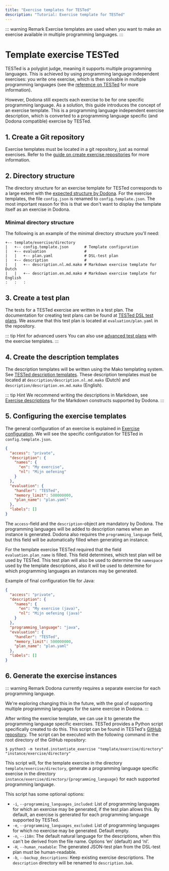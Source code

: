 ```yaml
---
title: "Exercise templates for TESTed"
description: "Tutorial: Exercise template for TESTed"
---
```


::: warning Remark
Exercise templates are used when you want to make an exercise available in multiple programming languages.
:::

# Template exercise TESTed
TESTed is a polyglot judge, meaning it supports multiple programming languages.
This is achieved by using programming language independent exercises: you write one exercise, which is then solvable in multiple programming languages (see the [reference on TESTed](../../../references/tested-judge/) for more information).

However, Dodona still expects each exercise to be for one specific programming language.
As a solution, this guide introduces the concept of an exercise template.
This is a programming language independent exercise description, which is converted to a programming language specific (and Dodona compatible) exercise by TESTed.

## 1. Create a Git repository
Exercise templates must be located in a git repository, just as normal exercises.
Refer to the [guide on create exercise repositories](../new-exercise-repo) for more information.

## 2. Directory structure
The directory structure for an exercise template for TESTed corresponds to a large extent with the
[expected structure by Dodona](../../../references/exercise-directory-structure).
For the exercise templates, the file `config.json` is renamed to `config.template.json`.
The most important reason for this is that we don't want to display the template itself as an exercise in Dodona.

### Minimal directory structure

The following is an example of the minimal directory structure you'll need:
```text
+-- template/exercise/directory
|   +-- config.template.json       # Template configuration
|   +-- evaluation                 #
|   |   +-- plan.yaml              # DSL-test plan
|   +-- description                #
|   |   +-- description.nl.md.mako # Markdown exercise template for Dutch
|   |   +-- description.en.md.mako # Markdown exercise template for English
:   :   :
```

## 3. Create a test plan
The tests for a TESTed exercise are written in a test plan.
The documentation for creating test plans can be found at  [TESTed DSL test plans](../../../references/tested-judge/dsl).
We assume that this test plan is located at `evaluation/plan.yaml` in the repository. 

::: tip Hint for advanced users
You can also use [advanced test plans](../../../references/tested-judge/json) with the exercise templates.
:::

## 4. Create the description templates
The description templates will be written using the Mako templating system.
See [TESTed description templates](../../../references/tested-judge/template-description).
These description templates must be located at `description/description.nl.md.mako` (Dutch) and
`description/description.en.md.mako` (English).

::: tip Hint
We recommend writing the descriptions in Markdown,
see [Exercise descriptions](../../../references/exercise-description) for the Markdown constructs supported by Dodona.
:::

## 5. Configuring the exercise templates
The general configuration of an exercise is explained in [Exercise configuration](../../../references/exercise-config).
We will see the specific configuration for TESTed in `config.template.json`.

```json
{
  "access": "private",
  "description": {
    "names": {
      "en": "My exercise",
      "nl": "Mijn oefening"
    }
  },
  "evaluation": {
    "handler": "TESTed",
    "memory_limit": 500000000,
    "plan_name": "plan.yaml"
  },
  "labels": []
}
```

The `access`-field and the `description`-object are mandatory by Dodona.
The programming languages will be added to description names when an instance is generated.
Dodona also requires the `programming_language` field,
but this field will be automatically filled when generating an instance.

For the template exercise TESTed required that the field `evaluation.plan_name` is filled.
This field determines, which test plan will be used by TESTed.
This test plan will also be used to determine the `namespace` used by the template descriptions,
also it will be used to determine for which programming languages an instances may be generated.

Example of final configuration file for Java:

```json
{
  "access": "private",
  "description": {
    "names": {
      "en": "My exercise (java)",
      "nl": "Mijn oefening (java)"
    }
  },
  "programming_language": "java",
  "evaluation": {
    "handler": "TESTed",
    "memory_limit": 500000000,
    "plan_name": "plan.yaml"
  },
  "labels": []
}
```

## 6. Generate the exercise instances
::: warning Remark
Dodona currently requires a separate exercise for each programming language.

We're exploring changing this in the future, with the goal of supporting multiple programming languages for the same exercise in Dodona.
:::

After writing the exercise template, we can use it to generate the programming language specific exercises.
TESTed provides a Python script specifically created to do this.
This script can be found in TESTed's [GitHub repository](https://github.com/dodona-edu/universal-judge).
The script can be executed with the following command in the root directory of the GitHub repository:
```shell
$ python3 -m tested.instantiate_exercise "template/exercise/directory" "instance/exercise/directory"
```

This script will, for the template exercise in the directory `template/exercise/directory`,
generate a programming language specific exercise in the directory `instance/exercise/directory/{programming_language}` for each supported programming language.

This script has some optional options:
- `-i`, `--programming_languages_included`:
  List of programming languages for which an exercise may be generated, if the test plan allows this.
  By default, an exercise is generated for each programming language supported by TESTed.
- `-e`, `--programming_languages_excluded`:
  List of programming languages for which no exercise may be generated.
  Default empty.
- `-n`, `--i18n`: The default natural language for the descriptions, when this can't be derived from the file name.
  Options ‘en’ (default) and ‘nl’.
- `-H`, `--human_readable`: The generated JSON-test plan from the DSL-test plan must be human-readable.
- `-b`, `--backup_descriptions`: Keep existing exercise descriptions. The `description` directory will be renamed to `description.bak`.
